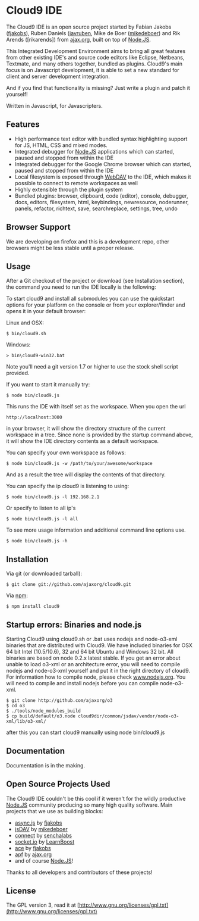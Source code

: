 # Cloud9 IDE

The Cloud9 IDE is an open source project started by Fabian Jakobs ([fjakobs]), Ruben Daniels ([javruben], Mike de Boer ([mikedeboer]) and Rik Arends ([rikarends]) from [ajax.org], built on top of [Node.JS].

This Integrated Development Environment aims to bring all great features from other existing IDE's and source code editors like Eclipse, Netbeans, Textmate, and many others together, bundled as plugins.
Cloud9's main focus is on Javascript development, it is able to set a new standard for client and server development integration.

And if you find that functionality is missing? Just write a plugin and patch it yourself!

Written in Javascript, for Javascripters.

## Features

  * High performance text editor with bundled syntax highlighting support for JS, HTML, CSS and mixed modes.
  * Integrated debugger for [Node.JS] applications which can started, paused and stopped from within the IDE
  * Integrated debugger for the Google Chrome browser which can started, paused and stopped from within the IDE
  * Local filesystem is exposed through [WebDAV](http://en.wikipedia.org/wiki/WebDAV) to the IDE, which makes it possible to connect to remote workspaces as well
  * Highly extensible through the plugin system
  * Bundled plugins: browser, clipboard, code (editor), console, debugger, docs, editors, filesystem, html, keybindings, newresource, noderunner, panels, refactor, richtext, save, searchreplace, settings, tree, undo

## Browser Support
We are developing on firefox and this is a development repo, other browsers might be less stable until a proper release.

## Usage

After a Git checkout of the project or download (see Installation section), the command you need to run the IDE locally is the following:

To start cloud9 and install all submodules you can use the quickstart options for your platform on the console or from your explorer/finder and opens it in your default browser:

Linux and OSX:

    $ bin/cloud9.sh

Windows:

    > bin\cloud9-win32.bat

Note you'll need a git version 1.7 or higher to use the stock shell script provided.

If you want to start it manually try:

    $ node bin/cloud9.js

This runs the IDE with itself set as the workspace. When you open the url 

    http://localhost:3000
    
in your browser, it will show the directory structure of the current workspace in a tree. Since none is provided by the startup command above, it will show the IDE directory contents as a default workspace.

You can specify your own workspace as follows:

    $ node bin/cloud9.js -w /path/to/your/awesome/workspace

And as a result the tree will display the contents of that directory.

You can specify the ip cloud9 is listening to using:

    $ node bin/cloud9.js -l 192.168.2.1

Or specify to listen to all ip's

    $ node bin/cloud9.js -l all

To see more usage information and additional command line options use.

    $ node bin/cloud9.js -h

## Installation

Via git (or downloaded tarball):

    $ git clone git://github.com/ajaxorg/cloud9.git

Via [npm](http://github.com/isaacs/npm):

    $ npm install cloud9

## Startup errors: Binaries and node.js

Starting Cloud9 using cloud9.sh or .bat uses nodejs and node-o3-xml binaries that are distributed with Cloud9.
We have included binaries for OSX 64 bit Intel (10.5/10.6), 32 and 64 bit Ubuntu and Windows 32 bit.
All binaries are based on node 0.2.x latest stable.
If you get an error about unable to load o3-xml or an architecture error, you will need to compile nodejs and node-o3-xml yourself and put it in the right directory of cloud9. For information how to compile node, please check www.nodejs.org. You will need to compile and install nodejs before you can compile node-o3-xml.

    $ git clone http://github.com/ajaxorg/o3
    $ cd o3
    $ ./tools/node_modules_build
    $ cp build/default/o3.node cloud9dir/common/jsdav/vendor/node-o3-xml/lib/o3-xml/

after this you can start cloud9 manually using node bin/cloud9.js

## Documentation

Documentation is in the making. 

## Open Source Projects Used

The Cloud9 IDE couldn't be this cool if it weren't for the wildly productive [Node.JS] community producing so many high quality software.
Main projects that we use as building blocks:

  * [async.js] by [fjakobs]
  * [jsDAV] by [mikedeboer]
  * [connect] by [senchalabs](http://github,com/senchalabs)
  * [socket.io] by [LearnBoost](http://github.com/LearnBoost)
  * [ace](http://github.com/ajaxorg/editor) by [fjakobs]
  * [apf](http://www.ajax.org) by [ajax.org]
  * and of course [Node.JS]!
  
Thanks to all developers and contributors of these projects! 

[fjakobs]: http://github.com/fjakobs
[javruben]: http://github.com/javruben
[mikedeboer]: http://github.com/mikedeboer
[ajax.org]: http://www.ajax.org/
[async.js]: http://github.com/fjakobs/async.js
[jsDAV]: http://github.com/mikedeboer/jsdav
[connect]: http://github.com/senchalabs/connect
[socket.io]: http://github.com/LearnBoost/Socket.IO-node.git
[requireJS]: http://requirejs.org/
[Node.JS]: http://nodejs.org/

## License

The GPL version 3, read it at [http://www.gnu.org/licenses/gpl.txt](http://www.gnu.org/licenses/gpl.txt)
